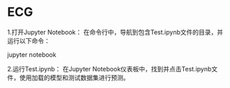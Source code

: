 # ECG
1.打开Jupyter Notebook：
在命令行中，导航到包含Test.ipynb文件的目录，并运行以下命令：

jupyter notebook


2.运行Test.ipynb：
在Jupyter Notebook仪表板中，找到并点击Test.ipynb文件，使用加载的模型和测试数据集进行预测。
